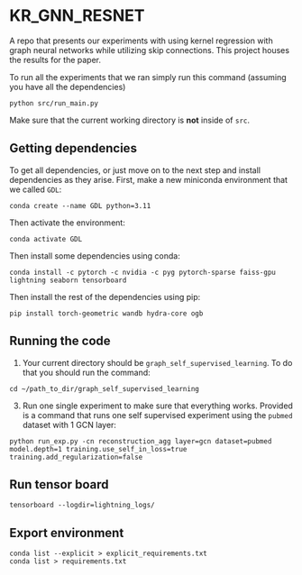 # KR_GNN_RESNET
A repo that presents our experiments with using kernel
regression with graph neural networks while utilizing skip 
connections. This project houses the results for the paper.

To run all the experiments that we ran simply run this command 
(assuming you have all the dependencies)

```commandline
python src/run_main.py
```

Make sure that the current working directory is **not** inside of `src`.


## Getting dependencies

To get all dependencies, or just move on to the next step and install dependencies as they arise.
First, make a new miniconda environment that we called `GDL`:
```commandline
conda create --name GDL python=3.11
```
Then activate the environment:
```commandline
conda activate GDL
```
Then install some dependencies using conda:
```commandline
conda install -c pytorch -c nvidia -c pyg pytorch-sparse faiss-gpu lightning seaborn tensorboard
```
Then install the rest of the dependencies using pip:
```commandline
pip install torch-geometric wandb hydra-core ogb
```

## Running the code

1. Your current directory should be `graph_self_supervised_learning`. 
To do that you should run the command:
```commandline
cd ~/path_to_dir/graph_self_supervised_learning
```

3. Run one single experiment to make sure that everything works. 
Provided is a command that runs one self supervised experiment
using the `pubmed` dataset with 1 GCN layer:
```commandline
python run_exp.py -cn reconstruction_agg layer=gcn dataset=pubmed model.depth=1 training.use_self_in_loss=true training.add_regularization=false
```


## Run tensor board

```commandline
tensorboard --logdir=lightning_logs/
```

## Export environment 

```commandline
conda list --explicit > explicit_requirements.txt
conda list > requirements.txt
```